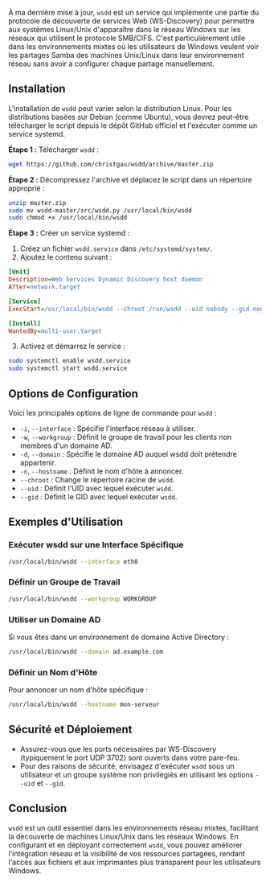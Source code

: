 À ma dernière mise à jour, `wsdd` est un service qui implémente une partie du protocole de découverte de services Web (WS-Discovery) pour permettre aux systèmes Linux/Unix d'apparaître dans le réseau Windows sur les réseaux qui utilisent le protocole SMB/CIFS. C'est particulièrement utile dans les environnements mixtes où les utilisateurs de Windows veulent voir les partages Samba des machines Unix/Linux dans leur environnement réseau sans avoir à configurer chaque partage manuellement.

## Installation

L'installation de `wsdd` peut varier selon la distribution Linux. Pour les distributions basées sur Debian (comme Ubuntu), vous devrez peut-être télécharger le script depuis le dépôt GitHub officiel et l'exécuter comme un service systemd.

**Étape 1 :** Télécharger `wsdd` :

```bash
wget https://github.com/christgau/wsdd/archive/master.zip
```

**Étape 2 :** Décompressez l'archive et déplacez le script dans un répertoire approprié :

```bash
unzip master.zip
sudo mv wsdd-master/src/wsdd.py /usr/local/bin/wsdd
sudo chmod +x /usr/local/bin/wsdd
```

**Étape 3 :** Créer un service systemd :

1. Créez un fichier `wsdd.service` dans `/etc/systemd/system/`.
2. Ajoutez le contenu suivant :

```ini
[Unit]
Description=Web Services Dynamic Discovery host daemon
After=network.target

[Service]
ExecStart=/usr/local/bin/wsdd --chroot /run/wsdd --uid nobody --gid nogroup

[Install]
WantedBy=multi-user.target
```

3. Activez et démarrez le service :

```bash
sudo systemctl enable wsdd.service
sudo systemctl start wsdd.service
```

## Options de Configuration

Voici les principales options de ligne de commande pour `wsdd` :

- `-i`, `--interface` : Spécifie l'interface réseau à utiliser.
- `-w`, `--workgroup` : Définit le groupe de travail pour les clients non membres d'un domaine AD.
- `-d`, `--domain` : Spécifie le domaine AD auquel wsdd doit prétendre appartenir.
- `-n`, `--hostname` : Définit le nom d'hôte à annoncer.
- `--chroot` : Change le répertoire racine de `wsdd`.
- `--uid` : Définit l'UID avec lequel exécuter `wsdd`.
- `--gid` : Définit le GID avec lequel exécuter `wsdd`.

## Exemples d'Utilisation

### Exécuter wsdd sur une Interface Spécifique

```bash
/usr/local/bin/wsdd --interface eth0
```

### Définir un Groupe de Travail

```bash
/usr/local/bin/wsdd --workgroup WORKGROUP
```

### Utiliser un Domaine AD

Si vous êtes dans un environnement de domaine Active Directory :

```bash
/usr/local/bin/wsdd --domain ad.example.com
```

### Définir un Nom d'Hôte

Pour annoncer un nom d'hôte spécifique :

```bash
/usr/local/bin/wsdd --hostname mon-serveur
```

## Sécurité et Déploiement

- Assurez-vous que les ports nécessaires par WS-Discovery (typiquement le port UDP 3702) sont ouverts dans votre pare-feu.
- Pour des raisons de sécurité, envisagez d'exécuter `wsdd` sous un utilisateur et un groupe système non privilégiés en utilisant les options `--uid` et `--gid`.

## Conclusion

`wsdd` est un outil essentiel dans les environnements réseau mixtes, facilitant la découverte de machines Linux/Unix dans les réseaux Windows. En configurant et en déployant correctement `wsdd`, vous pouvez améliorer l'intégration réseau et la visibilité de vos ressources partagées, rendant l'accès aux fichiers et aux imprimantes plus transparent pour les utilisateurs Windows.